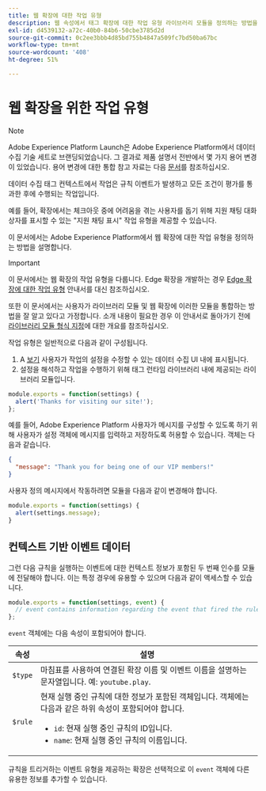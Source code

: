 ```yaml
---
title: 웹 확장에 대한 작업 유형
description: 웹 속성에서 태그 확장에 대한 작업 유형 라이브러리 모듈을 정의하는 방법을 알아봅니다.
exl-id: d4539132-a72c-40b0-84b6-50cbe3785d2d
source-git-commit: 0c2ee3bbb4d85bd755b4847a509fc7bd50ba67bc
workflow-type: tm+mt
source-wordcount: '408'
ht-degree: 51%

---
```


# 웹 확장을 위한 작업 유형

>[!NOTE]
>
>Adobe Experience Platform Launch은 Adobe Experience Platform에서 데이터 수집 기술 세트로 브랜딩되었습니다. 그 결과로 제품 설명서 전반에서 몇 가지 용어 변경이 있었습니다. 용어 변경에 대한 통합 참고 자료는 다음 [문서](../../term-updates.md)를 참조하십시오.

데이터 수집 태그 컨텍스트에서 작업은 규칙 이벤트가 발생하고 모든 조건이 평가를 통과한 후에 수행되는 작업입니다.

예를 들어, 확장에서는 체크아웃 중에 어려움을 겪는 사용자를 돕기 위해 지원 채팅 대화 상자를 표시할 수 있는 &quot;지원 채팅 표시&quot; 작업 유형을 제공할 수 있습니다.

이 문서에서는 Adobe Experience Platform에서 웹 확장에 대한 작업 유형을 정의하는 방법을 설명합니다.

>[!IMPORTANT]
>
>이 문서에서는 웹 확장의 작업 유형을 다룹니다. Edge 확장을 개발하는 경우 [Edge 확장에 대한 작업 유형](../edge/action-types.md) 안내서를 대신 참조하십시오.
>
>또한 이 문서에서는 사용자가 라이브러리 모듈 및 웹 확장에 이러한 모듈을 통합하는 방법을 잘 알고 있다고 가정합니다. 소개 내용이 필요한 경우 이 안내서로 돌아가기 전에 [라이브러리 모듈 형식 지정](./format.md)에 대한 개요를 참조하십시오.

작업 유형은 일반적으로 다음과 같이 구성됩니다.

1. A [보기](./views.md) 사용자가 작업의 설정을 수정할 수 있는 데이터 수집 UI 내에 표시됩니다.
2. 설정을 해석하고 작업을 수행하기 위해 태그 런타임 라이브러리 내에 제공되는 라이브러리 모듈입니다.

```js
module.exports = function(settings) {
  alert('Thanks for visiting our site!');
};
```

예를 들어, Adobe Experience Platform 사용자가 메시지를 구성할 수 있도록 하기 위해 사용자가 설정 객체에 메시지를 입력하고 저장하도록 허용할 수 있습니다. 객체는 다음과 같습니다.

```json
{
  "message": "Thank you for being one of our VIP members!"
}
```

사용자 정의 메시지에서 작동하려면 모듈을 다음과 같이 변경해야 합니다.

```js
module.exports = function(settings) {
  alert(settings.message);
}
```

## 컨텍스트 기반 이벤트 데이터

그런 다음 규칙을 실행하는 이벤트에 대한 컨텍스트 정보가 포함된 두 번째 인수를 모듈에 전달해야 합니다. 이는 특정 경우에 유용할 수 있으며 다음과 같이 액세스할 수 있습니다.

```js
module.exports = function(settings, event) {
  // event contains information regarding the event that fired the rule
};
```

`event` 객체에는 다음 속성이 포함되어야 합니다.

| 속성 | 설명 |
| --- | --- |
| `$type` | 마침표를 사용하여 연결된 확장 이름 및 이벤트 이름을 설명하는 문자열입니다. 예: `youtube.play`. |
| `$rule` | 현재 실행 중인 규칙에 대한 정보가 포함된 객체입니다. 객체에는 다음과 같은 하위 속성이 포함되어야 합니다.<ul><li>`id`: 현재 실행 중인 규칙의 ID입니다.</li><li>`name`: 현재 실행 중인 규칙의 이름입니다.</li></ul> |

규칙을 트리거하는 이벤트 유형을 제공하는 확장은 선택적으로 이 `event` 객체에 다른 유용한 정보를 추가할 수 있습니다.

